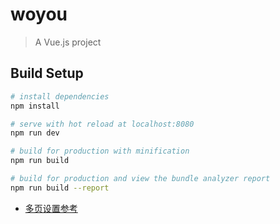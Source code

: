 # woyou

> A Vue.js project

## Build Setup

``` bash
# install dependencies
npm install

# serve with hot reload at localhost:8080
npm run dev

# build for production with minification
npm run build

# build for production and view the bundle analyzer report
npm run build --report
```
* [多页设置参考](https://www.jianshu.com/p/0a30aca71b16)
